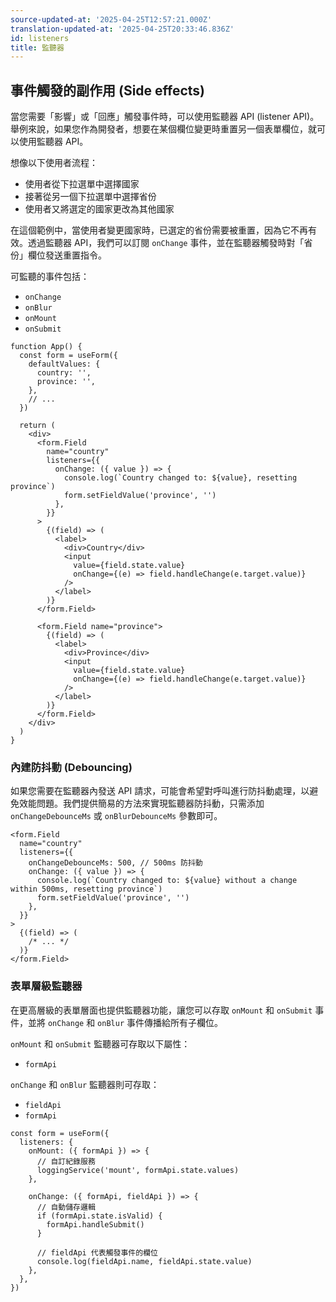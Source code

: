```yaml
---
source-updated-at: '2025-04-25T12:57:21.000Z'
translation-updated-at: '2025-04-25T20:33:46.836Z'
id: listeners
title: 監聽器
---
```

## 事件觸發的副作用 (Side effects)

當您需要「影響」或「回應」觸發事件時，可以使用監聽器 API (listener API)。舉例來說，如果您作為開發者，想要在某個欄位變更時重置另一個表單欄位，就可以使用監聽器 API。

想像以下使用者流程：

- 使用者從下拉選單中選擇國家
- 接著從另一個下拉選單中選擇省份
- 使用者又將選定的國家更改為其他國家

在這個範例中，當使用者變更國家時，已選定的省份需要被重置，因為它不再有效。透過監聽器 API，我們可以訂閱 `onChange` 事件，並在監聽器觸發時對「省份」欄位發送重置指令。

可監聽的事件包括：

- `onChange`
- `onBlur`
- `onMount`
- `onSubmit`

```tsx
function App() {
  const form = useForm({
    defaultValues: {
      country: '',
      province: '',
    },
    // ...
  })

  return (
    <div>
      <form.Field
        name="country"
        listeners={{
          onChange: ({ value }) => {
            console.log(`Country changed to: ${value}, resetting province`)
            form.setFieldValue('province', '')
          },
        }}
      >
        {(field) => (
          <label>
            <div>Country</div>
            <input
              value={field.state.value}
              onChange={(e) => field.handleChange(e.target.value)}
            />
          </label>
        )}
      </form.Field>

      <form.Field name="province">
        {(field) => (
          <label>
            <div>Province</div>
            <input
              value={field.state.value}
              onChange={(e) => field.handleChange(e.target.value)}
            />
          </label>
        )}
      </form.Field>
    </div>
  )
}
```

### 內建防抖動 (Debouncing)

如果您需要在監聽器內發送 API 請求，可能會希望對呼叫進行防抖動處理，以避免效能問題。我們提供簡易的方法來實現監聽器防抖動，只需添加 `onChangeDebounceMs` 或 `onBlurDebounceMs` 參數即可。

```tsx
<form.Field
  name="country"
  listeners={{
    onChangeDebounceMs: 500, // 500ms 防抖動
    onChange: ({ value }) => {
      console.log(`Country changed to: ${value} without a change within 500ms, resetting province`)
      form.setFieldValue('province', '')
    },
  }}
>
  {(field) => (
    /* ... */
  )}
</form.Field>
```

### 表單層級監聽器

在更高層級的表單層面也提供監聽器功能，讓您可以存取 `onMount` 和 `onSubmit` 事件，並將 `onChange` 和 `onBlur` 事件傳播給所有子欄位。

`onMount` 和 `onSubmit` 監聽器可存取以下屬性：

- `formApi`

`onChange` 和 `onBlur` 監聽器則可存取：

- `fieldApi`
- `formApi`

```tsx
const form = useForm({
  listeners: {
    onMount: ({ formApi }) => {
      // 自訂紀錄服務
      loggingService('mount', formApi.state.values)
    },

    onChange: ({ formApi, fieldApi }) => {
      // 自動儲存邏輯
      if (formApi.state.isValid) {
        formApi.handleSubmit()
      }

      // fieldApi 代表觸發事件的欄位
      console.log(fieldApi.name, fieldApi.state.value)
    },
  },
})
```
